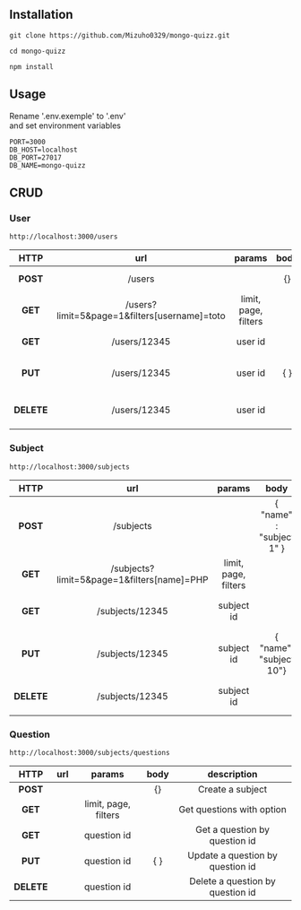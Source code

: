 ## Installation

```
git clone https://github.com/Mizuho0329/mongo-quizz.git

cd mongo-quizz

npm install
```
## Usage

Rename '.env.exemple' to '.env'  
and set environment variables 
```
PORT=3000
DB_HOST=localhost
DB_PORT=27017
DB_NAME=mongo-quizz
```

## CRUD
### User
```
http://localhost:3000/users
```

| HTTP | url | params | body | description |
| :--: | :---: | :----: | :--: | :---------: |
| **POST** | /users |  | {} | Create a user |
| **GET** | /users?limit=5&page=1&filters[username]=toto |  limit, page, filters | | Get users with option |
| **GET** | /users/12345 | user id | | Get a users by user id |
| **PUT** | /users/12345 | user id |{ } | Update a user by user id |
| **DELETE**| /users/12345 | user id | | Delete a user by user id |

### Subject
```
http://localhost:3000/subjects
```

| HTTP | url | params | body | description |
| :--: | :---: | :----: | :--: | :---------: |
| **POST** | /subjects |  | { "name" : "subject 1" } | Create a subject |
| **GET** | /subjects?limit=5&page=1&filters[name]=PHP | limit, page, filters |  | Get subjects with option |
| **GET** | /subjects/12345 | subject id |  | Get a subject by subject id |
| **PUT** | /subjects/12345 | subject id | { "name": "subject 10"} | Update a subject by subject id |
| **DELETE**| /subjects/12345 | subject id |  | Delete a subject by subject id |

### Question
```
http://localhost:3000/subjects/questions
```

| HTTP | url | params | body | description |
| :--: | :---: | :----: | :--: | :---------: |
| **POST** |  | | {} | Create a subject |
| **GET** |   | limit, page, filters |  | Get questions with option |
| **GET** |  | question id |  | Get a question by question id |
| **PUT** |  | question id | { } | Update a question by question id |
| **DELETE**|   | question id |  | Delete a question by question id |

